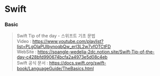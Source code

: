 # Swift

  ### Basic
   > Swift Tip of the day - 스위프트 기초 문법   
   > Video : https://www.youtube.com/playlist?list=PLgOlaPUIbynoqbQw_erl3L2w7vfOTCtFD   
   > WebSite : https://spangle-wedelia-2dc.notion.site/Swift-Tip-of-the-day-c428bfd990674bcfa2a4973e5d08c4eb   
   > Swift 공식 문서 : https://docs.swift.org/swift-book/LanguageGuide/TheBasics.html   
